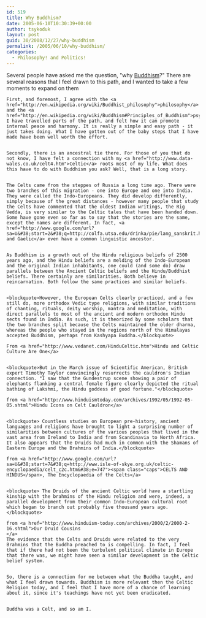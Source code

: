 ```yaml
---
id: 519
title: Why Buddhism?
date: 2005-06-10T10:30:39+00:00
author: tsykoduk
layout: post
guid: 30/2008/12/27/why-buddhism
permalink: /2005/06/10/why-buddhism/
categories:
  - Philosophy! and Politics!
---
```

Several people have asked me the question, "why <a href="http://buddhism.about.com/">Buddhism</a>?" There are several reasons that I feel drawn to this path, and I wanted to take a few moments to expand on them


	First, and foremost, I agree with the <a href="http://en.wikipedia.org/wiki/Buddhist_philosophy">philosophy</a> and the <a href="http://en.wikipedia.org/wiki/Buddhism#Principles_of_Buddhism">psychology</a>. I have travelled parts of the path, and felt how it can promote internal peace and harmony. It is really a simple and easy path - it just takes doing. What I have gotten out of the baby steps that I have made have been well worth the effort.


	Secondly, there is an ancestral tie there. For those of you that do not know, I have felt a connection with my <a href="http://www.data-wales.co.uk/celt4.htm">Celtic</a> roots most of my life. What does this have to do with Buddhism you ask? Well, that is a long story.


	The Celts came from the steppes of Russia a long time ago. There were two branches of this migration - one into Europe and one into India. They were called the Indo-Europeans. They did develop differently, simply because of the great distances - however many people that study the Celts have commented that the oldest Indian writings, the Rig Vedda, is very similar to the Celtic tales that have been handed down. Some have gone even so far as to say that the stories are the same, except the names are different. In fact, <a href="http://www.google.com/url?sa=U&#38;start=2&#38;q=http://colfa.utsa.edu/drinka/pie/lang_sanskrit.htm&#38;e=747">Sanskrit and Gaelic</a> even have a common linguistic ancestor.


	As Buddhism is a growth out of the Hindu religious beliefs of 2500 years ago, and the Hindu beliefs are a melding of the Indo-European and the original Indian inhabitants, one could (and some do) draw parallels between the Ancient Celtic beliefs and the Hindu/Buddhist beliefs. There certainly are similarities. Both believe in reincarnation. Both follow the same practices and similar beliefs.


	<blockquote>However, the European Celts clearly practiced, and a few still do, more orthodox Vedic type religions, with similar traditions of chanting, rituals, deity worship, mantra and meditation, with direct parallels to most of the ancient and modern orthodox Hindu sects found in India. As such, it is theorized by some scholars that the two branches split because the Celts maintained the older dharma, whereas the people who stayed in the regions north of the Himalayas accepted Buddhism, perhaps from Kashyapa Buddha.</blockquote>

	From <a href="http://www.vedanet.com/HinduCeltic.htm">Hindu and Celtic Culture Are One</a>


	<blockquote>But in the March issue of Scientific American, British expert Timothy Taylor convincingly resurrects the cauldron's Indian connection. "I saw that the Gundestrup scene showing a pair of elephants flanking a central female figure clearly depicted the ritual bathing of Lakshmi, the Hindu goddess of good fortune."</blockquote>

	from <a href="http://www.hinduismtoday.com/archives/1992/05/1992-05-05.shtml">Hindu Icons on Celt Cauldron</a>


	<blockquote> Countless studies on European pre-history, ancient languages and religions have brought to light a surprising number of similarities between cultures of the various peoples that lived in the vast area from Ireland to India and from Scandinavia to North Africa. It also appears that the Druids had much in common with the Shamans of Eastern Europe and the Brahmins of India.</blockquote>

	from <a href="http://www.google.com/url?sa=U&#38;start=7&#38;q=http://www.isle-of-skye.org.uk/celtic-encyclopaedia/celt_c2c.htm&#38;e=747"><span class="caps">CELTS AND HINDUS</span>, The Encyclopaedia of the Celts</a>


	<blockquote> The Druids of the ancient Celtic world have a startling kinship with the brahmins of the Hindu religion and were, indeed, a parallel development from their common Indo-European cultural root which began to branch out probably five thousand years ago.</blockquote>

	from <a href="http://www.hinduism-today.com/archives/2000/2/2000-2-16.shtml">Our Druid Cousins
	</a>
	The evidence that the Celts and Druids were related to the very Brahmins that the Buddha preached to is compelling. In fact, I feel that if there had not been the turbulent political climate in Europe that there was, we might have seen a similar development in the Celtic belief system.


	So, there is a connection for me between what the Buddha taught, and what I feel drawn towards. Buddhism is more relevant then the Celtic Religion today, and I feel that I have more of a chance of learning about it, since it's teachings have not yet been eradicated.


	Buddha was a Celt, and so am I.